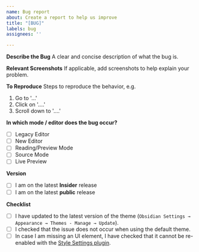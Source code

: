 ```yaml
---
name: Bug report
about: Create a report to help us improve
title: "[BUG]"
labels: bug
assignees: ''

---
```


**Describe the Bug**
A clear and concise description of what the bug is.

**Relevant Screenshots**
If applicable, add screenshots to help explain your problem.

**To Reproduce**
Steps to reproduce the behavior, e.g.
1. Go to '...'
2. Click on '....'
3. Scroll down to '....'

**In which mode / editor does the bug occur?**
- [ ] Legacy Editor
- [ ] New Editor
- [ ] Reading/Preview Mode
- [ ] Source Mode
- [ ] Live Preview

**Version**
- [ ] I am on the latest __Insider__ release
- [ ] I am on the latest __public__ release

**Checklist**
- [ ] I have updated to the latest version of the theme (`Obsidian Settings → Appearance → Themes - Manage → Update`).
- [ ] I checked that the issue does not occur when using the default theme.
- [ ] In case I am missing an UI element, I have checked that it cannot be re-enabled with the [Style Settings plugin](https://github.com/mgmeyers/obsidian-style-settings).
